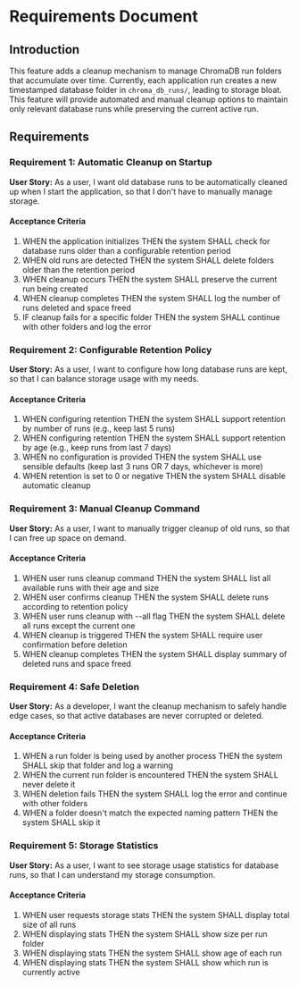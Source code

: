 # Requirements Document

## Introduction

This feature adds a cleanup mechanism to manage ChromaDB run folders that accumulate over time. Currently, each application run creates a new timestamped database folder in `chroma_db_runs/`, leading to storage bloat. This feature will provide automated and manual cleanup options to maintain only relevant database runs while preserving the current active run.

## Requirements

### Requirement 1: Automatic Cleanup on Startup

**User Story:** As a user, I want old database runs to be automatically cleaned up when I start the application, so that I don't have to manually manage storage.

#### Acceptance Criteria

1. WHEN the application initializes THEN the system SHALL check for database runs older than a configurable retention period
2. WHEN old runs are detected THEN the system SHALL delete folders older than the retention period
3. WHEN cleanup occurs THEN the system SHALL preserve the current run being created
4. WHEN cleanup completes THEN the system SHALL log the number of runs deleted and space freed
5. IF cleanup fails for a specific folder THEN the system SHALL continue with other folders and log the error

### Requirement 2: Configurable Retention Policy

**User Story:** As a user, I want to configure how long database runs are kept, so that I can balance storage usage with my needs.

#### Acceptance Criteria

1. WHEN configuring retention THEN the system SHALL support retention by number of runs (e.g., keep last 5 runs)
2. WHEN configuring retention THEN the system SHALL support retention by age (e.g., keep runs from last 7 days)
3. WHEN no configuration is provided THEN the system SHALL use sensible defaults (keep last 3 runs OR 7 days, whichever is more)
4. WHEN retention is set to 0 or negative THEN the system SHALL disable automatic cleanup

### Requirement 3: Manual Cleanup Command

**User Story:** As a user, I want to manually trigger cleanup of old runs, so that I can free up space on demand.

#### Acceptance Criteria

1. WHEN user runs cleanup command THEN the system SHALL list all available runs with their age and size
2. WHEN user confirms cleanup THEN the system SHALL delete runs according to retention policy
3. WHEN user runs cleanup with --all flag THEN the system SHALL delete all runs except the current one
4. WHEN cleanup is triggered THEN the system SHALL require user confirmation before deletion
5. WHEN cleanup completes THEN the system SHALL display summary of deleted runs and space freed

### Requirement 4: Safe Deletion

**User Story:** As a developer, I want the cleanup mechanism to safely handle edge cases, so that active databases are never corrupted or deleted.

#### Acceptance Criteria

1. WHEN a run folder is being used by another process THEN the system SHALL skip that folder and log a warning
2. WHEN the current run folder is encountered THEN the system SHALL never delete it
3. WHEN deletion fails THEN the system SHALL log the error and continue with other folders
4. WHEN a folder doesn't match the expected naming pattern THEN the system SHALL skip it

### Requirement 5: Storage Statistics

**User Story:** As a user, I want to see storage usage statistics for database runs, so that I can understand my storage consumption.

#### Acceptance Criteria

1. WHEN user requests storage stats THEN the system SHALL display total size of all runs
2. WHEN displaying stats THEN the system SHALL show size per run folder
3. WHEN displaying stats THEN the system SHALL show age of each run
4. WHEN displaying stats THEN the system SHALL show which run is currently active
